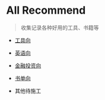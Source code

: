 <!--
 * @Description: This file is made for
 * @Date: 2020-02-21 18:37:36
 * @LastEditTime: 2020-02-21 19:47:47
 * @Author: LeongD
 * @LastEditors: LeongD
 -->

# All Recommend



> 收集记录各种好用的工具、书籍等


- [工具向](https://github.com/LandonJelly/All-Recommend/blob/master/Software/Win.md)


- [英语向](https://github.com/LandonJelly/All-Recommend/tree/master/English)


- [金融投资向]([Software](https://github.com/LandonJelly/All-Recommend/tree/master/Invest))


- [书单向](https://github.com/LandonJelly/All-Recommend/tree/master/Book) 

- 其他待施工